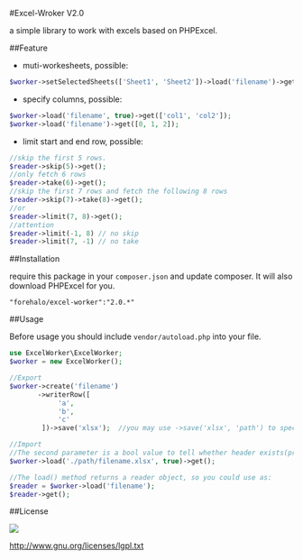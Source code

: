 #Excel-Wroker V2.0

a simple library to work with excels based on PHPExcel.

##Feature

- muti-workesheets, possible:

```php
$worker->setSelectedSheets(['Sheet1', 'Sheet2'])->load('filename')->get();
```

- specify columns, possible: 

```php
$worker->load('filename', true)->get(['col1', 'col2']);
$worker->load('filename')->get([0, 1, 2]);
```

- limit start and end row, possible:

```php
//skip the first 5 rows.
$reader->skip(5)->get();
//only fetch 6 rows
$reader->take(6)->get();
//skip the first 7 rows and fetch the following 8 rows
$reader->skip(7)->take(8)->get();
//or
$reader->limit(7, 8)->get();
//attention
$reader->limit(-1, 8) // no skip
$reader->limit(7, -1) // no take
```


##Installation

require this package in your `composer.json` and update composer. It will also download PHPExcel for you.

	"forehalo/excel-worker":"2.0.*"

##Usage

Before usage you should include `vendor/autoload.php` into your file.

```php
use ExcelWorker\ExcelWorker;
$worker = new ExcelWorker();

//Export
$worker->create('filename')
	   ->writerRow([
			'a',
			'b',
			'c'
		])->save('xlsx');  //you may use ->save('xlsx', 'path') to specify the storage path.

//Import
//The second parameter is a bool value to tell whether header exists(probably the first row), default is false.
$worker->load('./path/filename.xlsx', true)->get();

//The load() method returns a reader object, so you could use as:
$reader = $worker->load('filename');
$reader->get();
```

##License

![](http://i.imgur.com/8ZtPnc7.png)

http://www.gnu.org/licenses/lgpl.txt
